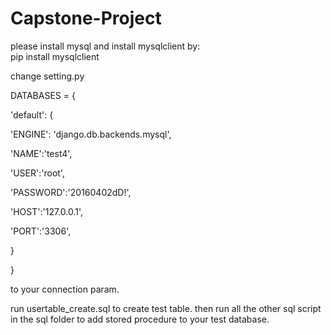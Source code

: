 # Capstone-Project
<div>
please install mysql and install mysqlclient by: 
</div>
<div>
pip install mysqlclient
</div>

<div>
<p></p>

<p>change setting.py</p>

<div>
<p>DATABASES = {</p>
<p>    'default': {</p>
<p>        'ENGINE': 'django.db.backends.mysql',</p>
<p>        'NAME':'test4',</p>
<p>        'USER':'root',</p>
<p>        'PASSWORD':'20160402dD!',</p>
<p>        'HOST':'127.0.0.1',</p>
<p>        'PORT':'3306',</p>
<p>    }</p>
<p>}</p>
</div>
to your connection param.
</div>


run usertable_create.sql to create test table.
then run all the other sql script in the sql folder to add stored procedure to your test database.